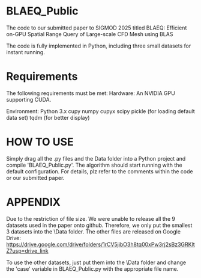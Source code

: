 # BLAEQ_Public
The code to our submitted paper to SIGMOD 2025 titled BLAEQ: Efficient on-GPU Spatial Range Query of Large-scale CFD Mesh using BLAS

The code is fully implemented in Python, including three small datasets for instant running.

# Requirements
The following requirements must be met:
Hardware:
    An NVIDIA GPU supporting CUDA.

Environment:
    Python 3.x
    cupy
    numpy
    cupyx
    scipy
    pickle (for loading default data set)
    tqdm (for better display)

# HOW TO USE
Simply drag all the .py files and the Data folder into a Python project and compile 'BLAEQ_Public.py'. The algorithm should start running with the default configuration.
For details, plz refer to the comments within the code or our submitted paper.

# APPENDIX
Due to the restriction of file size. We were unable to release all the 9 datasets used in the paper onto github. Therefore, we only put the smallest 3 datasets into the \Data folder. The other files are released on Google Drive:
https://drive.google.com/drive/folders/1rCV5jibO3h8tq00xPw3rj2sBz3GRKltZ?usp=drive_link

To use the other datasets, just put them into the \Data folder and change the 'case' variable in BLAEQ_Public.py with the appropriate file name.
